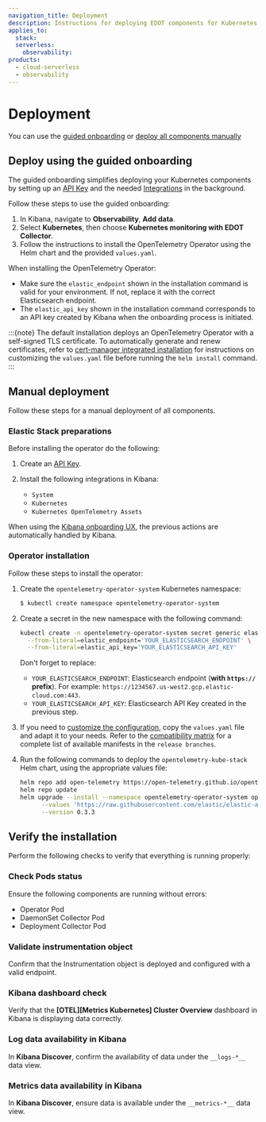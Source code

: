 ```yaml
---
navigation_title: Deployment
description: Instructions for deploying EDOT components for Kubernetes monitoring, using guided onboarding or manual steps.
applies_to:
  stack:
  serverless:
    observability:
products:
  - cloud-serverless
  - observability
---
```


# Deployment

You can use the [guided onboarding](#deploy-using-the-guided-onboarding) or [deploy all components manually](#manual-deployment)

## Deploy using the guided onboarding

The guided onboarding simplifies deploying your Kubernetes components by setting up an [API Key](docs-content://deploy-manage/api-keys/elasticsearch-api-keys.md) and the needed [Integrations](https://www.elastic.co/docs/current/en/integrations) in the background.

Follow these steps to use the guided onboarding:

1. In Kibana, navigate to **Observability**, **Add data**.
2. Select **Kubernetes**, then choose **Kubernetes monitoring with EDOT Collector**.
3. Follow the instructions to install the OpenTelemetry Operator using the Helm chart and the provided `values.yaml`.

When installing the OpenTelemetry Operator:

- Make sure the `elastic_endpoint` shown in the installation command is valid for your environment. If not, replace it with the correct Elasticsearch endpoint.
- The `elastic_api_key` shown in the installation command corresponds to an API key created by Kibana when the onboarding process is initiated.

:::{note}
The default installation deploys an OpenTelemetry Operator with a self-signed TLS certificate.
To automatically generate and renew certificates, refer to [cert-manager integrated installation](./customization.md#cert-manager-integrated-installation) for instructions on customizing the `values.yaml` file before running the `helm install` command.
:::

## Manual deployment

Follow these steps for a manual deployment of all components.

### Elastic Stack preparations

Before installing the operator do the following:

1. Create an [API Key](docs-content://deploy-manage/api-keys/elasticsearch-api-keys.md).

2. Install the following integrations in Kibana:
    - `System`
    - `Kubernetes`
    - `Kubernetes OpenTelemetry Assets`

When using the [Kibana onboarding UX](#deploy-using-the-guided-onboarding), the previous actions are automatically handled by Kibana.

### Operator installation

Follow these steps to install the operator:

1. Create the `opentelemetry-operator-system` Kubernetes namespace:

    ```bash
    $ kubectl create namespace opentelemetry-operator-system
    ```

2. Create a secret in the new namespace with the following command:

   ```bash
   kubectl create -n opentelemetry-operator-system secret generic elastic-secret-otel \
     --from-literal=elastic_endpoint='YOUR_ELASTICSEARCH_ENDPOINT' \
     --from-literal=elastic_api_key='YOUR_ELASTICSEARCH_API_KEY'
   ```

   Don't forget to replace:

   - `YOUR_ELASTICSEARCH_ENDPOINT`: Elasticsearch endpoint (**with `https://` prefix**). For example: `https://1234567.us-west2.gcp.elastic-cloud.com:443`.
   - `YOUR_ELASTICSEARCH_API_KEY`: Elasticsearch API Key created in the previous step.

3. If you need to [customize the configuration](./customization.md#customizing-configuration), copy the `values.yaml` file and adapt it to your needs. Refer to the [compatibility matrix](./prerequisites-compatibility.md#compatibility-matrix) for a complete list of available manifests in the `release branches`. 

4. Run the following commands to deploy the `opentelemetry-kube-stack` Helm chart, using the appropriate values file:

    ```bash
    helm repo add open-telemetry https://open-telemetry.github.io/opentelemetry-helm-charts
    helm repo update
    helm upgrade --install --namespace opentelemetry-operator-system opentelemetry-kube-stack open-telemetry/opentelemetry-kube-stack \
          --values 'https://raw.githubusercontent.com/elastic/elastic-agent/refs/tags/v{{ site.edot_versions.collector }}/deploy/helm/edot-collector/kube-stack/values.yaml' \
          --version 0.3.3
    ```

## Verify the installation

Perform the following checks to verify that everything is running properly:

### Check Pods status

Ensure the following components are running without errors:

   - Operator Pod
   - DaemonSet Collector Pod
   - Deployment Collector Pod

### Validate instrumentation object

Confirm that the Instrumentation object is deployed and configured with a valid endpoint.

### Kibana dashboard check

Verify that the **[OTEL][Metrics Kubernetes] Cluster Overview** dashboard in Kibana is displaying data correctly.

### Log data availability in Kibana

In **Kibana Discover**, confirm the availability of data under the `__logs-*__` data view.

### Metrics data availability in Kibana

In **Kibana Discover**, ensure data is available under the `__metrics-*__` data view.

